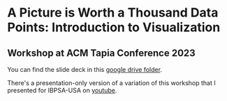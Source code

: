 # A Picture is Worth a Thousand Data Points: Introduction to Visualization
## Workshop at ACM Tapia Conference 2023

You can find the slide deck in this [google drive folder](https://drive.google.com/drive/folders/1zpIFjQWz0WCTLhebSNN13EmxehwD3kSL?usp=sharing).

There's a presentation-only version of a variation of this workshop that I presented for IBPSA-USA on [youtube](https://www.youtube.com/watch?v=m1hq0NAoby8&list=PLK9uypyKXUDL7SzcJv2XR_SZebECixQQ3).

